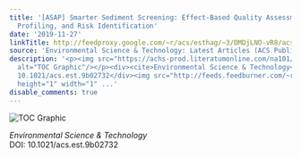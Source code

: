```yaml
---
title: '[ASAP] Smarter Sediment Screening: Effect-Based Quality Assessment, Chemical
  Profiling, and Risk Identification'
date: '2019-11-27'
linkTitle: http://feedproxy.google.com/~r/acs/esthag/~3/DMDjLNO-vR8/acs.est.9b02732
source: 'Environmental Science & Technology: Latest Articles (ACS Publications)'
description: '<p><img src="https://achs-prod.literatumonline.com/na101/home/literatum/publisher/achs/journals/content/esthag/0/esthag.ahead-of-print/acs.est.9b02732/20191127/images/medium/es9b02732_0004.gif"
  alt="TOC Graphic"/></p><div><cite>Environmental Science & Technology</cite></div><div>DOI:
  10.1021/acs.est.9b02732</div><img src="http://feeds.feedburner.com/~r/acs/esthag/~4/DMDjLNO-vR8"
  height="1" width="1" ...'
disable_comments: true
---
```

<p><img src="https://achs-prod.literatumonline.com/na101/home/literatum/publisher/achs/journals/content/esthag/0/esthag.ahead-of-print/acs.est.9b02732/20191127/images/medium/es9b02732_0004.gif" alt="TOC Graphic"/></p><div><cite>Environmental Science & Technology</cite></div><div>DOI: 10.1021/acs.est.9b02732</div><img src="http://feeds.feedburner.com/~r/acs/esthag/~4/DMDjLNO-vR8" height="1" width="1" ...